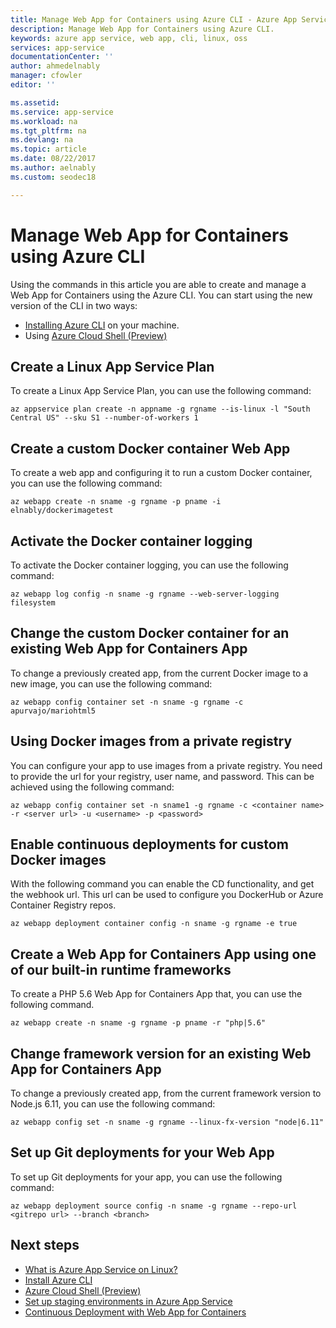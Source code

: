 ```yaml
---
title: Manage Web App for Containers using Azure CLI - Azure App Service | Microsoft Docs
description: Manage Web App for Containers using Azure CLI.
keywords: azure app service, web app, cli, linux, oss
services: app-service
documentationCenter: ''
author: ahmedelnably
manager: cfowler
editor: ''

ms.assetid:
ms.service: app-service
ms.workload: na
ms.tgt_pltfrm: na
ms.devlang: na
ms.topic: article
ms.date: 08/22/2017
ms.author: aelnably
ms.custom: seodec18

---
```

# Manage Web App for Containers using Azure CLI

Using the commands in this article you are able to create and manage a Web App for Containers using the Azure CLI.
You can start using the new version of the CLI in two ways:

* [Installing Azure CLI](https://docs.microsoft.com/cli/azure/install-azure-cli) on your machine.
* Using [Azure Cloud Shell (Preview)](../../cloud-shell/overview.md)

## Create a Linux App Service Plan

To create a Linux App Service Plan, you can use the following command:

```azurecli-interactive
az appservice plan create -n appname -g rgname --is-linux -l "South Central US" --sku S1 --number-of-workers 1
```

## Create a custom Docker container Web App

To create a web app and configuring it to run a custom Docker container, you can use the following command:

```azurecli-interactive
az webapp create -n sname -g rgname -p pname -i elnably/dockerimagetest
```

## Activate the Docker container logging

To activate the Docker container logging, you can use the following command:

```azurecli-interactive
az webapp log config -n sname -g rgname --web-server-logging filesystem
```

## Change the custom Docker container for an existing Web App for Containers App

To change a previously created app, from the current Docker image to a new image, you can use the following command:

```azurecli-interactive
az webapp config container set -n sname -g rgname -c apurvajo/mariohtml5
```

## Using Docker images from a private registry

You can configure your app to use images from a private registry. You need to provide the url for your registry, user name, and password. This can be achieved using the following command:

```azurecli-interactive
az webapp config container set -n sname1 -g rgname -c <container name> -r <server url> -u <username> -p <password>
```

## Enable continuous deployments for custom Docker images

With the following command you can enable the CD functionality, and get the webhook url. This url can be used to configure you DockerHub or Azure Container Registry repos.

```azurecli-interactive
az webapp deployment container config -n sname -g rgname -e true
```

## Create a Web App for Containers App using one of our built-in runtime frameworks

To create a PHP 5.6 Web App for Containers App that, you can use the following command.

```azurecli-interactive
az webapp create -n sname -g rgname -p pname -r "php|5.6"
```

## Change framework version for an existing Web App for Containers App

To change a previously created app, from the current framework version to Node.js 6.11, you can use the following command:

```azurecli-interactive
az webapp config set -n sname -g rgname --linux-fx-version "node|6.11"
```

## Set up Git deployments for your Web App

To set up Git deployments for your app, you can use the following command:

```azurecli-interactive
az webapp deployment source config -n sname -g rgname --repo-url <gitrepo url> --branch <branch>
```

## Next steps

* [What is Azure App Service on Linux?](app-service-linux-intro.md)
* [Install Azure CLI](https://docs.microsoft.com/cli/azure/install-azure-cli)
* [Azure Cloud Shell (Preview)](../../cloud-shell/overview.md)
* [Set up staging environments in Azure App Service](../../app-service/web-sites-staged-publishing.md?toc=%2fazure%2fapp-service%2fcontainers%2ftoc.json)
* [Continuous Deployment with Web App for Containers](app-service-linux-ci-cd.md)
